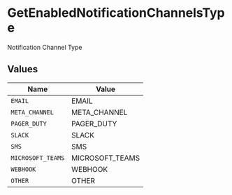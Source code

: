 # GetEnabledNotificationChannelsType

Notification Channel Type


## Values

| Name              | Value             |
| ----------------- | ----------------- |
| `EMAIL`           | EMAIL             |
| `META_CHANNEL`    | META_CHANNEL      |
| `PAGER_DUTY`      | PAGER_DUTY        |
| `SLACK`           | SLACK             |
| `SMS`             | SMS               |
| `MICROSOFT_TEAMS` | MICROSOFT_TEAMS   |
| `WEBHOOK`         | WEBHOOK           |
| `OTHER`           | OTHER             |
